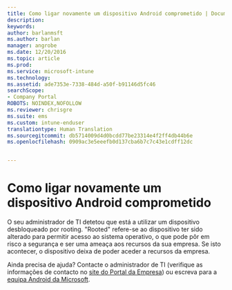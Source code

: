 ```yaml
---
title: Como ligar novamente um dispositivo Android comprometido | Documentos da Microsoft
description: 
keywords: 
author: barlanmsft
ms.author: barlan
manager: angrobe
ms.date: 12/20/2016
ms.topic: article
ms.prod: 
ms.service: microsoft-intune
ms.technology: 
ms.assetid: ade7353e-7338-484d-a50f-b91146d5fc46
searchScope:
- Company Portal
ROBOTS: NOINDEX,NOFOLLOW
ms.reviewer: chrisgre
ms.suite: ems
ms.custom: intune-enduser
translationtype: Human Translation
ms.sourcegitcommit: db5714009d4d0bcdd77be23314e4f2ff4db44b6e
ms.openlocfilehash: 0909ac3e5eeefb0d137cba6b7c7c43e1cdff12dc


---
```


# <a name="how-to-reconnect-a-compromised-android-device"></a>Como ligar novamente um dispositivo Android comprometido

O seu administrador de TI detetou que está a utilizar um dispositivo desbloqueado por rooting. "Rooted" refere-se ao dispositivo ter sido alterado para permitir acesso ao sistema operativo, o que pode pôr em risco a segurança e ser uma ameaça aos recursos da sua empresa. Se isto acontecer, o dispositivo deixa de poder aceder a recursos da empresa.

Ainda precisa de ajuda? Contacte o administrador de TI (verifique as informações de contacto no [site do Portal da Empresa](http://portal.manage.microsoft.com)) ou escreva para a [equipa Android da Microsoft](mailto:wintunedroidfbk@microsoft.com).



<!--HONumber=Dec16_HO3-->


